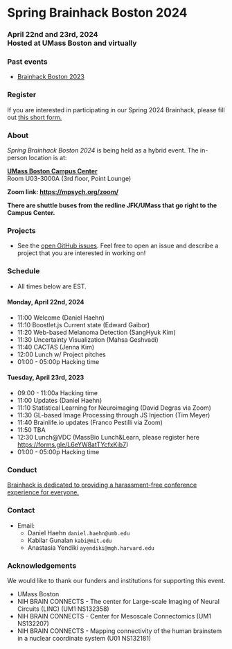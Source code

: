 
# Spring Brainhack Boston 2024
### April 22nd and 23rd, 2024 <BR> Hosted at UMass Boston and virtually

### Past events

- [Brainhack Boston 2023](index.2023.12.md)

### Register

If you are interested in participating in our Spring 2024 Brainhack, please fill out [this short form.](https://forms.gle/LHGFpikgrJ8wybGcA)

### About
*Spring Brainhack Boston 2024* is being held as a hybrid event. The in-person location is at:

**[UMass Boston Campus Center](https://maps.app.goo.gl/d34dhk1tU7y6Fu5U7)** <BR>
Room U03-3000A (3rd floor, Point Lounge)

**Zoom link: https://mpsych.org/zoom/**

**There are shuttle buses from the redline JFK/UMass that go right to the Campus Center.**

### Projects

- See the [open GitHub issues](https://github.com/brainhack-boston/brainhack-boston.github.io/issues).  Feel free to open an issue and describe a project that you are interested in working on!

### Schedule
- All times below are EST.

#### Monday, April 22nd, 2024

- 11:00 Welcome (Daniel Haehn)
- 11:10 Boostlet.js Current state (Edward Gaibor)
- 11:20 Web-based Melanoma Detection (SangHyuk Kim)
- 11:30 Uncertainty Visualization (Mahsa Geshvadi)
- 11:40 CACTAS (Jenna Kim) 
- 12:00 Lunch w/ Project pitches
- 01:00 - 05:00p Hacking time

#### Tuesday, April 23rd, 2023

- 09:00 - 11:00a Hacking time
- 11:00 Updates (Daniel Haehn)
- 11:10 Statistical Learning for Neuroimaging (David Degras via Zoom)
- 11:30 GL-based Image Processing through JS Injection (Tim Meyer)
- 11:40 Brainlife.io updates (Franco Pestilli via Zoom)
- 11:50 TBA
- 12:30 Lunch@VDC (MassBio Lunch&Learn, please register here https://forms.gle/L6eYW8atTYcfxKib7)
- 01:00 - 05:00p Hacking time

###  Conduct

[Brainhack is dedicated to providing a harassment-free conference experience for everyone.](https://brainhack.org/code-of-conduct.html)

### Contact

- Email: 
  - Daniel Haehn `daniel.haehn@umb.edu`
  - Kabilar Gunalan `kabi@mit.edu`
  - Anastasia Yendiki `ayendiki@mgh.harvard.edu`

### Acknowledgements

We would like to thank our funders and institutions for supporting this event.

- UMass Boston
- NIH BRAIN CONNECTS - The center for Large-scale Imaging of Neural Circuits (LINC) (UM1 NS132358)
- NIH BRAIN CONNECTS - Center for Mesoscale Connectomics (UM1 NS132207)
- NIH BRAIN CONNECTS - Mapping connectivity of the human brainstem in a nuclear coordinate system (U01 NS132181)

